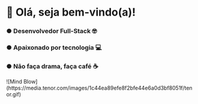 <H1>🤖 Olá, seja bem-vindo(a)!</H1>
<div>
  <div width="50%">
    <H3>● Desenvolvedor Full-Stack 🤓</H3>
    <H3>● Apaixonado por tecnologia 💻</H3>
    <H3>● Não faça drama, faça café ☕</H3>
  </div>
  ![Mind Blow](https://media.tenor.com/images/1c44ea89efe8f2bfe44e6a0d3bf8051f/tenor.gif)
</div>
